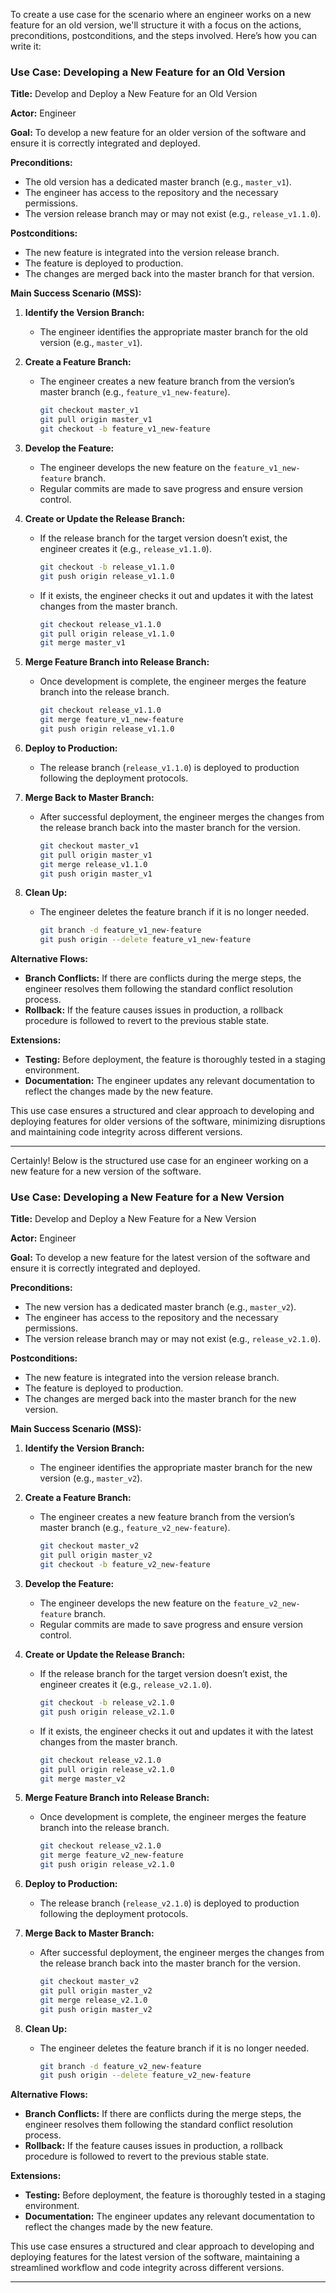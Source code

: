 To create a use case for the scenario where an engineer works on a new feature for an old version, we'll structure it with a focus on the actions, preconditions, postconditions, and the steps involved. Here’s how you can write it:

### Use Case: Developing a New Feature for an Old Version

**Title:** Develop and Deploy a New Feature for an Old Version

**Actor:** Engineer

**Goal:** To develop a new feature for an older version of the software and ensure it is correctly integrated and deployed.

**Preconditions:**
- The old version has a dedicated master branch (e.g., `master_v1`).
- The engineer has access to the repository and the necessary permissions.
- The version release branch may or may not exist (e.g., `release_v1.1.0`).

**Postconditions:**
- The new feature is integrated into the version release branch.
- The feature is deployed to production.
- The changes are merged back into the master branch for that version.

**Main Success Scenario (MSS):**
1. **Identify the Version Branch:**
   - The engineer identifies the appropriate master branch for the old version (e.g., `master_v1`).

2. **Create a Feature Branch:**
   - The engineer creates a new feature branch from the version’s master branch (e.g., `feature_v1_new-feature`).
     ```sh
     git checkout master_v1
     git pull origin master_v1
     git checkout -b feature_v1_new-feature
     ```

3. **Develop the Feature:**
   - The engineer develops the new feature on the `feature_v1_new-feature` branch.
   - Regular commits are made to save progress and ensure version control.

4. **Create or Update the Release Branch:**
   - If the release branch for the target version doesn’t exist, the engineer creates it (e.g., `release_v1.1.0`).
     ```sh
     git checkout -b release_v1.1.0
     git push origin release_v1.1.0
     ```
   - If it exists, the engineer checks it out and updates it with the latest changes from the master branch.
     ```sh
     git checkout release_v1.1.0
     git pull origin release_v1.1.0
     git merge master_v1
     ```

5. **Merge Feature Branch into Release Branch:**
   - Once development is complete, the engineer merges the feature branch into the release branch.
     ```sh
     git checkout release_v1.1.0
     git merge feature_v1_new-feature
     git push origin release_v1.1.0
     ```

6. **Deploy to Production:**
   - The release branch (`release_v1.1.0`) is deployed to production following the deployment protocols.

7. **Merge Back to Master Branch:**
   - After successful deployment, the engineer merges the changes from the release branch back into the master branch for the version.
     ```sh
     git checkout master_v1
     git pull origin master_v1
     git merge release_v1.1.0
     git push origin master_v1
     ```

8. **Clean Up:**
   - The engineer deletes the feature branch if it is no longer needed.
     ```sh
     git branch -d feature_v1_new-feature
     git push origin --delete feature_v1_new-feature
     ```

**Alternative Flows:**
- **Branch Conflicts:** If there are conflicts during the merge steps, the engineer resolves them following the standard conflict resolution process.
- **Rollback:** If the feature causes issues in production, a rollback procedure is followed to revert to the previous stable state.

**Extensions:**
- **Testing:** Before deployment, the feature is thoroughly tested in a staging environment.
- **Documentation:** The engineer updates any relevant documentation to reflect the changes made by the new feature.

This use case ensures a structured and clear approach to developing and deploying features for older versions of the software, minimizing disruptions and maintaining code integrity across different versions.


--------------

Certainly! Below is the structured use case for an engineer working on a new feature for a new version of the software.

### Use Case: Developing a New Feature for a New Version

**Title:** Develop and Deploy a New Feature for a New Version

**Actor:** Engineer

**Goal:** To develop a new feature for the latest version of the software and ensure it is correctly integrated and deployed.

**Preconditions:**
- The new version has a dedicated master branch (e.g., `master_v2`).
- The engineer has access to the repository and the necessary permissions.
- The version release branch may or may not exist (e.g., `release_v2.1.0`).

**Postconditions:**
- The new feature is integrated into the version release branch.
- The feature is deployed to production.
- The changes are merged back into the master branch for the new version.

**Main Success Scenario (MSS):**
1. **Identify the Version Branch:**
   - The engineer identifies the appropriate master branch for the new version (e.g., `master_v2`).

2. **Create a Feature Branch:**
   - The engineer creates a new feature branch from the version’s master branch (e.g., `feature_v2_new-feature`).
     ```sh
     git checkout master_v2
     git pull origin master_v2
     git checkout -b feature_v2_new-feature
     ```

3. **Develop the Feature:**
   - The engineer develops the new feature on the `feature_v2_new-feature` branch.
   - Regular commits are made to save progress and ensure version control.

4. **Create or Update the Release Branch:**
   - If the release branch for the target version doesn’t exist, the engineer creates it (e.g., `release_v2.1.0`).
     ```sh
     git checkout -b release_v2.1.0
     git push origin release_v2.1.0
     ```
   - If it exists, the engineer checks it out and updates it with the latest changes from the master branch.
     ```sh
     git checkout release_v2.1.0
     git pull origin release_v2.1.0
     git merge master_v2
     ```

5. **Merge Feature Branch into Release Branch:**
   - Once development is complete, the engineer merges the feature branch into the release branch.
     ```sh
     git checkout release_v2.1.0
     git merge feature_v2_new-feature
     git push origin release_v2.1.0
     ```

6. **Deploy to Production:**
   - The release branch (`release_v2.1.0`) is deployed to production following the deployment protocols.

7. **Merge Back to Master Branch:**
   - After successful deployment, the engineer merges the changes from the release branch back into the master branch for the version.
     ```sh
     git checkout master_v2
     git pull origin master_v2
     git merge release_v2.1.0
     git push origin master_v2
     ```

8. **Clean Up:**
   - The engineer deletes the feature branch if it is no longer needed.
     ```sh
     git branch -d feature_v2_new-feature
     git push origin --delete feature_v2_new-feature
     ```

**Alternative Flows:**
- **Branch Conflicts:** If there are conflicts during the merge steps, the engineer resolves them following the standard conflict resolution process.
- **Rollback:** If the feature causes issues in production, a rollback procedure is followed to revert to the previous stable state.

**Extensions:**
- **Testing:** Before deployment, the feature is thoroughly tested in a staging environment.
- **Documentation:** The engineer updates any relevant documentation to reflect the changes made by the new feature.

This use case ensures a structured and clear approach to developing and deploying features for the latest version of the software, maintaining a streamlined workflow and code integrity across different versions.

-------------
